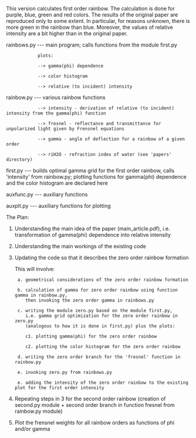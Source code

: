 This version calculates first order rainbow.
The calculation is done for purple, blue, green and red colors.
The results of the original paper are reproduced only to some extent.
In particular, for reasons unknown, there is more green in the rainbow than blue.
Moreover, the values of relative intensity are a bit higher than in the original paper.

rainbows.py --- main program; calls functions from the module first.py

                plots:

                --> gamma(phi) dependence

                --> color histogram

                --> relative (to incident) intensity

rainbow.py  --- various rainbow functions

                --> intensity - derivation of relative (to incident) intensity from the gamma(phi) function

                --> fresnel - reflectance and transmittance for unpolarized light given by Frensnel equations

                --> gamma - angle of deflection for a rainbow of a given order

                --> riH2O - refraction index of water (see 'papers' directory)

first.py    --- builds optimal gamma grid for the first order rainbow, calls 'intensity' from rainbow.py;
                plotting functions for gamma(phi) dependence and the color histogram are declared here

auxfunc.py  --- auxiliary functions

auxplt.py   --- auxiliary functions for plotting

The Plan:

1. Understanding the main idea of the paper (main_article.pdf), i.e. transformation of gamma(phi) dependence into relative intensity

2. Understanding the main workings of the existing code

3. Updating the code so that it describes the zero order rainbow formation

   This will involve:

        a. geometrical considerations of the zero order rainbow formation

        b. calculation of gamma for zero order rainbow using function gamma in rainbow.py,
           then invoking the zero order gamma in rainbows.py

        c. writing the module zero.py based on the module first.py,
           i.e. gamma grid optimization for the zero order rainbow in zero.py
           (analogous to how it is done in first.py) plus the plots:

           c1. plotting gamma(phi) for the zero order rainbow

           c2. plotting the color histogram for the zero order rainbow

        d. writing the zero order branch for the 'fresnel' function in rainbow.py

        e. invoking zero.py from rainbows.py

        e. adding the intensity of the zero order rainbow to the existing plot for the first order intensity

4. Repeating steps in 3 for the second order rainbow
   (creation of second.py module + second order branch in function fresnel from rainbow.py module)

5. Plot the frensnel weights for all rainbow orders as functions of phi and/or gamma
